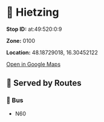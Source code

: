 # 🚉 Hietzing


**Stop ID:** at:49:520:0:9

**Zone:** 0100

**Location:** 48.18729018, 16.30452122

[Open in Google Maps](https://www.google.com/maps?q=48.18729018,16.30452122)

## 🚆 Served by Routes

### 🚌 Bus
- N60